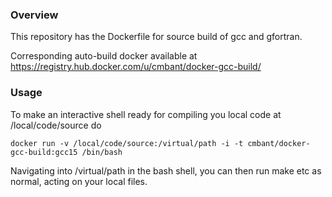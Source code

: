 ### Overview

This repository has the Dockerfile for source build of gcc and gfortran. 

Corresponding auto-build docker available at
https://registry.hub.docker.com/u/cmbant/docker-gcc-build/

### Usage

To make an interactive shell ready for compiling you local code at /local/code/source
do

    docker run -v /local/code/source:/virtual/path -i -t cmbant/docker-gcc-build:gcc15 /bin/bash

Navigating into /virtual/path in the bash shell, you can then run make etc as normal, acting
on your local files.
